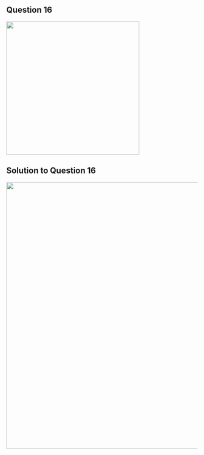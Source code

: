 ## Question 16
<img src = "https://github.com/user-attachments/assets/e7f38ee5-32ba-4548-b919-ab1bc296dfe9" width = "350">

## Solution to Question 16
<img src = "https://github.com/user-attachments/assets/8926d968-ecb3-43ea-9aa7-31eb766859b6" width = "700">
